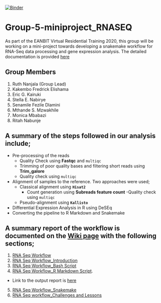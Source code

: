 [![Binder](https://mybinder.org/badge_logo.svg)](https://mybinder.org/v2/gh/nanjalaruth/Group-5-miniproject_RNASEQ/master)


# Group-5-miniproject_RNASEQ
As part of the EANBIT Virtual Residential Training 2020, this group will be working on a mini-project towards developing a snakemake workflow for RNA-Seq data processing and gene expression analysis. The detailed documentation is provided [here](https://github.com/nanjalaruth/Group-5-miniproject_RNASEQ/wiki)

## Group Members
1. Ruth Nanjala (Group Lead)
1. Kakembo Fredrick Elishama
1. Eric G. Kairuki
1. Stella E. Nabirye
1. Senamile Fezile Dlamini
1. Mthande S. Mzwakhile
1. Monica Mbabazi
1. Ritah Nabunje

## A summary of the steps followed in our analysis include; 

- Pre-processing of the reads
  - Quality Check using **Fastqc** and `multiqc`
  - Trimming of poor quality bases and filtering short reads using **Trim_galore**
  - Quality check using `multiqc`
- Alignment of samples to the reference. Two approaches were used; 
  - Classical alignment using **`Hisat2`**
    - Count generation using **Subreads feature count**
      -Quality check using `multiqc`
  - Pseudo-alignment using **`Kallisto`**
- Differential Expression Analysis in R using DeSEq
- Converting the pipeline to R Markdown and Snakemake

## A summary report of the workflow is documented on the [Wiki page](https://github.com/nanjalaruth/Group-5-miniproject_RNASEQ/wiki) with the following sections;
1. [RNA Seq Workflow](https://github.com/nanjalaruth/Group-5-miniproject_RNASEQ/wiki/1.-RNA-Seq-Workflow)
2. [RNA Seq Workflow_Introduction](https://github.com/nanjalaruth/Group-5-miniproject_RNASEQ/wiki/2.-RNA-Seq-Workflow_Introduction)
3. [RNA Seq Workflow_Bash Script](https://github.com/nanjalaruth/Group-5-miniproject_RNASEQ/wiki/3.-RNA-Seq-Workflow_Bash-Script)
4. [RNA Seq Workflow_R Markdown Script](https://github.com/nanjalaruth/Group-5-miniproject_RNASEQ/wiki/4.-RNA-Seq-Workflow_R-Markdown-Script). 
- Link to the output report is [here](https://fredrick-kakembo.github.io/Group-5-miniproject_RNASEQ/Differential-Expression-Analysis-with-DeSEq.html)
5. [RNA Seq Workflow_Snakemake](https://github.com/nanjalaruth/Group-5-miniproject_RNASEQ/wiki/5.-RNA-Seq-Workflow_Snakemake)
6. [RNA Seq workflow_Challenges and Lessons](https://github.com/nanjalaruth/Group-5-miniproject_RNASEQ/wiki/6.-RNA-Seq-workflow_Challenges-and-Lessons)
 
